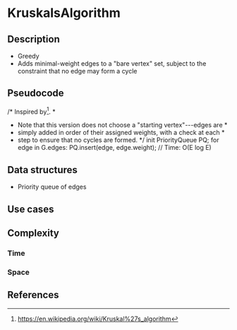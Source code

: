 # KruskalsAlgorithm

## Description

* Greedy
* Adds minimal-weight edges to a "bare vertex" set, subject to the constraint that no edge may form a cycle

## Pseudocode

/* Inspired by[^KruskalWiki].                                               *
 * Note that this version does not choose a "starting vertex"---edges are   *
 * simply added in order of their assigned weights, with a check at each    *
 * step to ensure that no cycles are formed.                                */
init PriorityQueue PQ;
for edge in G.edges:
    PQ.insert(edge, edge.weight);       // Time: O(E log E)




## Data structures

* Priority queue of edges

## Use cases

## Complexity

### Time

### Space

## References

[^AlgosMadeEasy]: Algorithms Made Easy
[^Roberts]: Eric Roberts
[^KruskalWiki]: https://en.wikipedia.org/wiki/Kruskal%27s_algorithm
